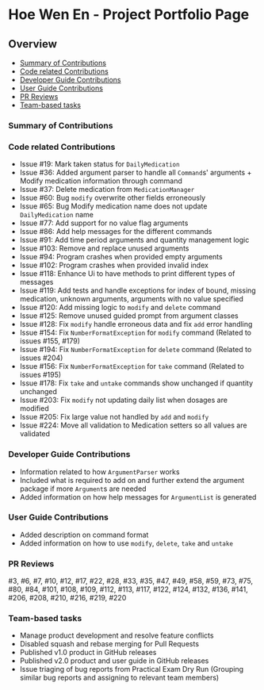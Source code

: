 # Hoe Wen En - Project Portfolio Page

## Overview
* [Summary of Contributions](#summary-of-contributions)
* [Code related Contributions](#code-related-contributions)
* [Developer Guide Contributions](#developer-guide-contributions)
* [User Guide Contributions](#user-guide-contributions)
* [PR Reviews](#pr-reviews)
* [Team-based tasks](#team-based-tasks)

### Summary of Contributions
<!-- TODO: Summarise contributions -->

### Code related Contributions
- Issue #19: Mark taken status for `DailyMedication`
- Issue #36: Added argument parser to handle all `Command`s' arguments +
             Modify medication information through command             
- Issue #37: Delete medication from `MedicationManager`
- Issue #60: Bug `modify` overwrite other fields erroneously
- Issue #65: Bug Modify medication name does not update `DailyMedication` name
- Issue #77: Add support for no value flag arguments
- Issue #86: Add help messages for the different commands
- Issue #91: Add time period arguments and quantity management logic
- Issue #103: Remove and replace unused arguments
- Issue #94: Program crashes when provided empty arguments
- Issue #102: Program crashes when provided invalid index
- Issue #118: Enhance Ui to have methods to print different types of messages
- Issue #119: Add tests and handle exceptions for index of bound, missing medication, 
              unknown arguments, arguments with no value specified
- Issue #120: Add missing logic to `modify` and `delete` command
- Issue #125: Remove unused guided prompt from argument classes
- Issue #128: Fix `modify` handle erroneous data and fix `add` error handling
- Issue #154: Fix `NumberFormatException` for `modify` command (Related to issues #155, #179)
- Issue #194: Fix `NumberFormatException` for `delete` command (Related to issues #204)
- Issue #156: Fix `NumberFormatException` for `take` command (Related to issues #195)
- Issue #178: Fix `take` and `untake` commands show unchanged if quantity unchanged
- Issue #203: Fix `modify` not updating daily list when dosages are modified
- Issue #205: Fix large value not handled by `add` and `modify`
- Issue #224: Move all validation to Medication setters so all values are validated

### Developer Guide Contributions
- Information related to how `ArgumentParser` works
- Included what is required to add on and further extend the argument package
if more `Argument`s are needed
- Added information on how help messages for `ArgumentList` is generated

### User Guide Contributions
- Added description on command format
- Added information on how to use `modify`, `delete`, `take` and `untake`

### PR Reviews
#3, #6, #7, #10, #12, #17, #22, #28, #33, #35, 
#47, #49, #58, #59, #73, #75, #80, #84, #101, #108, 
#109, #112, #113, #117, #122, #124, #132, #136, #141, #206, 
#208, #210, #216, #219, #220

### Team-based tasks
- Manage product development and resolve feature conflicts
- Disabled squash and rebase merging for Pull Requests
- Published v1.0 product in GitHub releases
- Published v2.0 product and user guide in GitHub releases
- Issue triaging of bug reports from Practical Exam Dry Run
  (Grouping similar bug reports and assigning to relevant team members)
